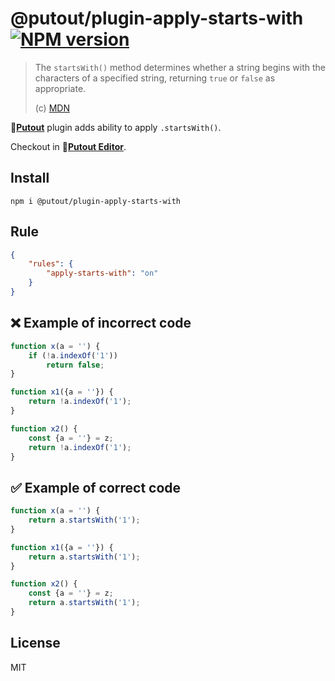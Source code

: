 # @putout/plugin-apply-starts-with [![NPM version][NPMIMGURL]][NPMURL]

[NPMIMGURL]: https://img.shields.io/npm/v/@putout/plugin-apply-starts-with.svg?style=flat&longCache=true
[NPMURL]: https://npmjs.org/package/@putout/plugin-apply-starts-with "npm"

> The `startsWith()` method determines whether a string begins with the characters of a specified string, returning `true` or `false` as appropriate.
>
> (c) [MDN](https://developer.mozilla.org/en-US/docs/Web/JavaScript/Reference/Global_Objects/String/startsWith)

🐊[**Putout**](https://github.com/coderaiser/putout) plugin adds ability to apply `.startsWith()`.

Checkout in 🐊[**Putout Editor**](https://putout.cloudcmd.io/#/gist/cf2892d814886a8faf4497abb76e5939/ca92bbe553079063473e8836b602f4c547b364d4).

## Install

```
npm i @putout/plugin-apply-starts-with
```

## Rule

```json
{
    "rules": {
        "apply-starts-with": "on"
    }
}
```

## ❌ Example of incorrect code

```js
function x(a = '') {
    if (!a.indexOf('1'))
        return false;
}

function x1({a = ''}) {
    return !a.indexOf('1');
}

function x2() {
    const {a = ''} = z;
    return !a.indexOf('1');
}
```

## ✅ Example of correct code

```js
function x(a = '') {
    return a.startsWith('1');
}

function x1({a = ''}) {
    return a.startsWith('1');
}

function x2() {
    const {a = ''} = z;
    return a.startsWith('1');
}
```

## License

MIT
